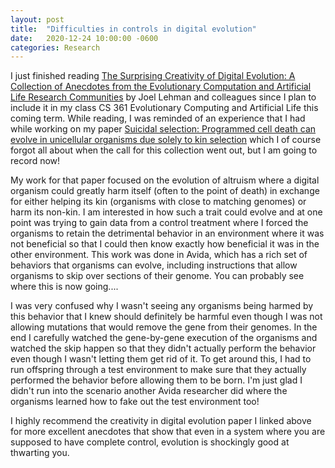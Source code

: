 ```yaml
---
layout: post
title:  "Difficulties in controls in digital evolution"
date:   2020-12-24 10:00:00 -0600
categories: Research
---
```


I just finished reading [The Surprising Creativity of Digital Evolution: A Collection of Anecdotes from the Evolutionary Computation and Artificial Life Research Communities](https://www.mitpressjournals.org/doi/full/10.1162/artl_a_00319) by Joel Lehman and colleagues since I plan to include it in my class CS 361 Evolutionary Computing and Artificial Life this coming term. While reading, I was reminded of an experience that I had while working on my paper [Suicidal selection: Programmed cell death can evolve in unicellular organisms due solely to kin selection](https://onlinelibrary.wiley.com/doi/full/10.1002/ece3.5460) which I of course forgot all about when the call for this collection went out, but I am going to record now!

My work for that paper focused on the evolution of altruism where a digital organism could greatly harm itself (often to the point of death) in exchange for either helping its kin (organisms with close to matching genomes) or harm its non-kin. 
I am interested in how such a trait could evolve and at one point was trying to gain data from a control treatment where I forced the organisms to retain the detrimental behavior in an environment where it was not beneficial so that I could then know exactly how beneficial it was in the other environment.
This work was done in Avida, which has a rich set of behaviors that organisms can evolve, including instructions that allow organisms to skip over sections of their genome.
You can probably see where this is now going....

I was very confused why I wasn't seeing any organisms being harmed by this behavior that I knew should definitely be harmful even though I was not allowing mutations that would remove the gene from their genomes.
In the end I carefully watched the gene-by-gene execution of the organisms and watched the skip happen so that they didn't actually perform the behavior even though I wasn't letting them get rid of it.
To get around this, I had to run offspring through a test environment to make sure that they actually performed the behavior before allowing them to be born.
I'm just glad I didn't run into the scenario another Avida researcher did where the organisms learned how to fake out the test environment too!

I highly recommend the creativity in digital evolution paper I linked above for more excellent anecdotes that show that even in a system where you are supposed to have complete control, evolution is shockingly good at thwarting you.